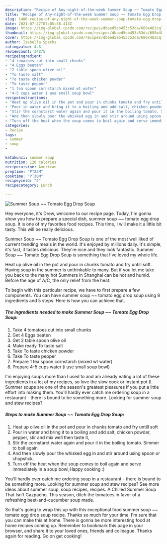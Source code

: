 ```yaml
---
description: "Recipe of Any-night-of-the-week Summer Soup ~~ Tomato Egg Drop Soup"
title: "Recipe of Any-night-of-the-week Summer Soup ~~ Tomato Egg Drop Soup"
slug: 1486-recipe-of-any-night-of-the-week-summer-soup-tomato-egg-drop-soup
date: 2021-07-27T07:05:58.413Z
image: https://img-global.cpcdn.com/recipes/dbaed5eb453c53da/680x482cq70/summer-soup-tomato-egg-drop-soup-recipe-main-photo.jpg
thumbnail: https://img-global.cpcdn.com/recipes/dbaed5eb453c53da/680x482cq70/summer-soup-tomato-egg-drop-soup-recipe-main-photo.jpg
cover: https://img-global.cpcdn.com/recipes/dbaed5eb453c53da/680x482cq70/summer-soup-tomato-egg-drop-soup-recipe-main-photo.jpg
author: Isabella Sparks
ratingvalue: 4.8
reviewcount: 34875
recipeingredient:
- "4 tomatoes cut into small chunks"
- "4 Eggs beaten"
- "2 table spoon olive oil"
- "To taste salt"
- "To taste chicken powder"
- "To taste pepper"
- "1 tea spoon cornstarch mixed wt water"
- "4-5 cups water i use small soup bowl"
recipeinstructions:
- "Heat up olive oil in the pot and pour in chunks tomato and fry untill soft"
- "Pour in water and bring it to a boiling and add salt, chicken powder, pepper, stir and mix well then taste it,"
- "Stir the cornstarct water again and pour it in the boiling tomato. Simmer to boil again"
- "And then slowly pour the whisked egg in and stir around using spoon or chopstick."
- "Turn off the heat when the soup comes to boil again and serve immediately in a soup bowl,Happy cooking :)"
categories:
- Recipe
tags:
- summer
- soup
- 

katakunci: summer soup  
nutrition: 120 calories
recipecuisine: American
preptime: "PT23M"
cooktime: "PT30M"
recipeyield: "2"
recipecategory: Lunch

---
```



![Summer Soup ~~ Tomato Egg Drop Soup](https://img-global.cpcdn.com/recipes/dbaed5eb453c53da/680x482cq70/summer-soup-tomato-egg-drop-soup-recipe-main-photo.jpg)

Hey everyone, it's Drew, welcome to our recipe page. Today, I'm gonna show you how to prepare a special dish, summer soup ~~ tomato egg drop soup. It is one of my favorites food recipes. This time, I will make it a little bit tasty. This will be really delicious.

Summer Soup ~~ Tomato Egg Drop Soup is one of the most well liked of current trending meals in the world. It's enjoyed by millions daily. It's simple, it's fast, it tastes delicious. They're nice and they look fantastic. Summer Soup ~~ Tomato Egg Drop Soup is something that I've loved my whole life.

Heat up olive oil in the pot and pour in chunks tomato and fry untill soft. Having soup in the summer is unthinkable to many. But if you let me take you back to the many hot Summers in Shanghai can be hot and humid. Before the age of A/C, the only relief from the heat.


To begin with this particular recipe, we have to first prepare a few components. You can have summer soup ~~ tomato egg drop soup using 8 ingredients and 5 steps. Here is how you can achieve that.

<!--inarticleads1-->

##### The ingredients needed to make Summer Soup ~~ Tomato Egg Drop Soup:

1. Take 4 tomatoes cut into small chunks
1. Get 4 Eggs beaten
1. Get 2 table spoon olive oil
1. Make ready To taste salt
1. Take To taste chicken powder
1. Take To taste pepper
1. Prepare 1 tea spoon cornstarch (mixed wt water)
1. Prepare 4-5 cups water (i use small soup bowl)


I&#39;m enjoying soups more than I used to and am already eating a lot of these ingredients in a lot of my recipes, so love the slow cook or instant pot (I. Summer soups are one of the season&#39;s greatest pleasures if you put a little effort into making them. You&#39;ll hardly ever catch me ordering soup in a restaurant - there is bound to be something more. Looking for summer soup and stew recipes? 

<!--inarticleads2-->

##### Steps to make Summer Soup ~~ Tomato Egg Drop Soup:

1. Heat up olive oil in the pot and pour in chunks tomato and fry untill soft
1. Pour in water and bring it to a boiling and add salt, chicken powder, pepper, stir and mix well then taste it,
1. Stir the cornstarct water again and pour it in the boiling tomato. Simmer to boil again
1. And then slowly pour the whisked egg in and stir around using spoon or chopstick.
1. Turn off the heat when the soup comes to boil again and serve immediately in a soup bowl,Happy cooking :)


You&#39;ll hardly ever catch me ordering soup in a restaurant - there is bound to be something more. Looking for summer soup and stew recipes? See more ideas about summer soup, soup recipes, recipes. A Chilled Summer Soup That Isn&#39;t Gazpacho. This season, ditch the tomatoes in favor of a refreshing beet-and-cucumber soup made. 

So that's going to wrap this up with this exceptional food summer soup ~~ tomato egg drop soup recipe. Thanks so much for your time. I'm sure that you can make this at home. There is gonna be more interesting food at home recipes coming up. Remember to bookmark this page in your browser, and share it to your loved ones, friends and colleague. Thanks again for reading. Go on get cooking!
